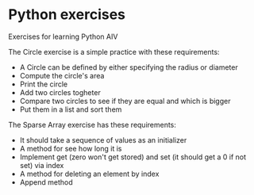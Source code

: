 # Python exercises
 Exercises for learning Python AIV

The Circle exercise is a simple practice with these requirements:
- A Circle can be defined by either specifying the radius or diameter
- Compute the circle's area
- Print the circle
- Add two circles togheter
- Compare two circles to see if they are equal and which is bigger
- Put them in a list and sort them

The Sparse Array exercise has these requirements:
- It should take a sequence of values as an initializer
- A method for see how long it is 
- Implement get (zero won't get stored) and set (it should get a 0 if not set) via index 
- A method for deleting an element by index
- Append method
